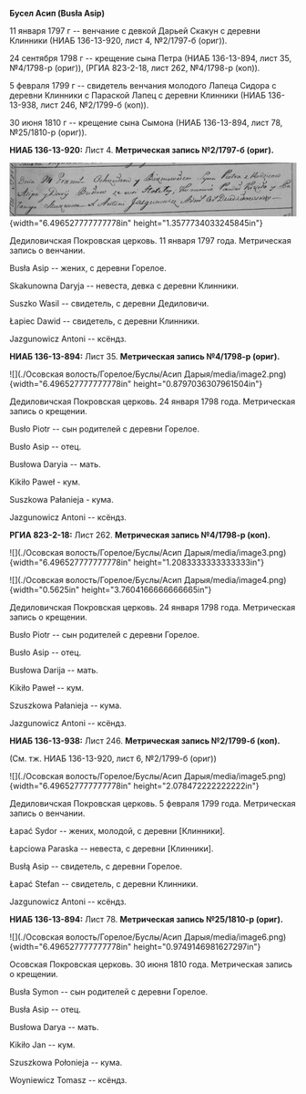 **Бусел Асип (Busła Asip)**

11 января 1797 г -- венчание с девкой Дарьей Скакун с деревни Клинники
(НИАБ 136-13-920, лист 4, №2/1797-б (ориг)).

24 сентября 1798 г -- крещение сына Петра (НИАБ 136-13-894, лист 35,
№4/1798-р (ориг)), (РГИА 823-2-18, лист 262, №4/1798-р (коп)).

5 февраля 1799 г -- свидетель венчания молодого Лапеца Сидора с деревни
Клинники с Параской Лапец с деревни Клинники (НИАБ 136-13-938, лист 246,
№2/1799-б (коп)).

30 июня 1810 г -- крещение сына Сымона (НИАБ 136-13-894, лист 78,
№25/1810-р (ориг)).

**НИАБ 136-13-920:** Лист 4. **Метрическая запись №2/1797-б (ориг).**

![](./media/878944222812e4e65c10e29719ddcb915130b274.png){width="6.496527777777778in"
height="1.3577734033245845in"}

Дедиловичская Покровская церковь. 11 января 1797 года. Метрическая
запись о венчании.

Busła Asip -- жених, с деревни Горелое.

Skakunowna Daryja -- невеста, девка с деревни Клинники.

Suszko Wasil -- свидетель, с деревни Дедиловичи.

Łapiec Dawid -- свидетель, с деревни Клинники.

Jazgunowicz Antoni -- ксёндз.

**НИАБ 136-13-894:** Лист 35. **Метрическая запись №4/1798-р (ориг).**

![](./Осовская волость/Горелое/Буслы/Асип Дарыя/media/image2.png){width="6.496527777777778in"
height="0.8797036307961504in"}

Дедиловичская Покровская церковь. 24 января 1798 года. Метрическая
запись о крещении.

Busło Piotr -- сын родителей с деревни Горелое.

Busło Asip -- отец.

Busłowa Daryia -- мать.

Kikiło Paweł - кум.

Suszkowa Pałanieja - кума.

Jazgunowicz Antoni -- ксёндз.

**РГИА 823-2-18:** Лист 262. **Метрическая запись №4/1798-р (коп).**

![](./Осовская волость/Горелое/Буслы/Асип Дарыя/media/image3.png){width="6.496527777777778in"
height="1.2083333333333333in"}

![](./Осовская волость/Горелое/Буслы/Асип Дарыя/media/image4.png){width="0.5625in"
height="3.7604166666666665in"}

Дедиловичская Покровская церковь. 24 января 1798 года. Метрическая
запись о крещении.

Busło Piotr -- сын родителей с деревни Горелое.

Busło Asip -- отец.

Busłowa Darija -- мать.

Kikiło Paweł -- кум.

Szuszkowa Pałanieja -- кума.

Jazgunowicz Antoni -- ксёндз.

**НИАБ 136-13-938:** Лист 246. **Метрическая запись №2/1799-б (коп).**

(См. тж. НИАБ 136-13-920, лист 6, №2/1799-б (ориг))

![](./Осовская волость/Горелое/Буслы/Асип Дарыя/media/image5.png){width="6.496527777777778in"
height="2.078472222222222in"}

Дедиловичская Покровская церковь. 5 февраля 1799 года. Метрическая
запись о венчании.

Łapać Sydor -- жених, молодой, с деревни \[Клинники\].

Łapciowa Paraska -- невеста, с деревни \[Клинники\].

Busłą Asip -- свидетель, с деревни Горелое.

Łapać Stefan -- свидетель, с деревни Клинники.

Jazgunowicz Antoni -- ксёндз.

**НИАБ 136-13-894:** Лист 78. **Метрическая запись №25/1810-р (ориг).**

![](./Осовская волость/Горелое/Буслы/Асип Дарыя/media/image6.png){width="6.496527777777778in"
height="0.9749146981627297in"}

Осовская Покровская церковь. 30 июня 1810 года. Метрическая запись о
крещении.

Busła Symon -- сын родителей с деревни Горелое.

Busła Asip -- отец.

Busłowa Darya -- мать.

Kikiło Jan -- кум.

Szuszkowa Połonieja -- кума.

Woyniewicz Tomasz -- ксёндз.
